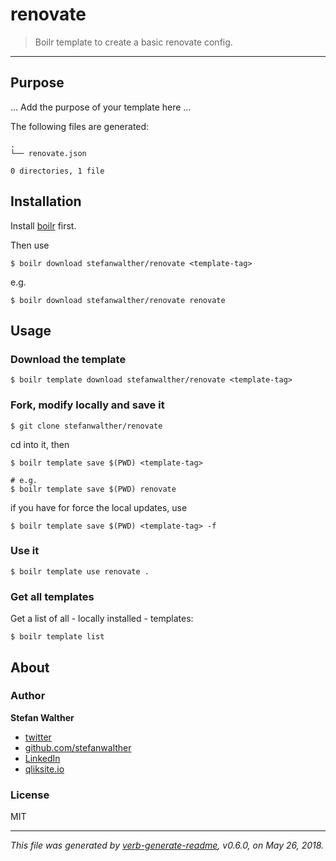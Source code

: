 # renovate

> Boilr template to create a basic renovate config.

---

## Purpose
... Add the purpose of your template here ...

The following files are generated:

```
.
└── renovate.json

0 directories, 1 file

```

## Installation
Install [boilr](https://github.com/tmrts/boilr) first. 

Then use 

```
$ boilr download stefanwalther/renovate <template-tag>
```

e.g.
```
$ boilr download stefanwalther/renovate renovate
```

## Usage
### Download the template

```
$ boilr template download stefanwalther/renovate <template-tag>
```

### Fork, modify locally and save it

```
$ git clone stefanwalther/renovate
```

cd into it, then

```
$ boilr template save $(PWD) <template-tag>

# e.g. 
$ boilr template save $(PWD) renovate
```

if you have for force the local updates, use

```
$ boilr template save $(PWD) <template-tag> -f
```

### Use it

```
$ boilr template use renovate .
```

### Get all templates

Get a list of all - locally installed - templates:

```
$ boilr template list
```

## About

### Author
**Stefan Walther**

* [twitter](http://twitter.com/waltherstefan)  
* [github.com/stefanwalther](http://github.com/stefanwalther) 
* [LinkedIn](https://www.linkedin.com/in/stefanwalther/) 
* [qliksite.io](http://qliksite.io)

### License
MIT

***

_This file was generated by [verb-generate-readme](https://github.com/verbose/verb-generate-readme), v0.6.0, on May 26, 2018._

